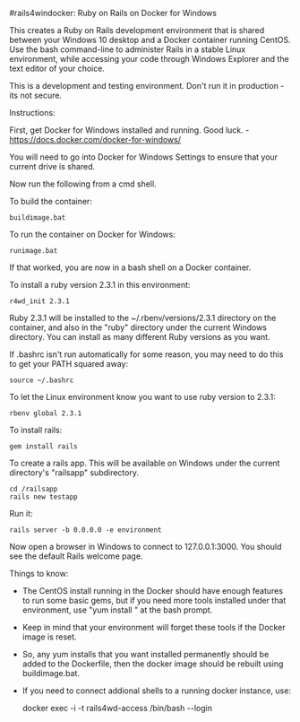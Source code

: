 #rails4windocker: Ruby on Rails on Docker for Windows

This creates a Ruby on Rails development environment that is shared between your Windows 10 desktop and a Docker container running CentOS. Use the bash command-line to administer Rails in a stable Linux environment, while accessing your code through Windows Explorer and the text editor of your choice.

This is a development and testing environment. Don't run it in production - its not secure.


Instructions:

First, get Docker for Windows installed and running. Good luck. - https://docs.docker.com/docker-for-windows/

You will need to go into Docker for Windows Settings to ensure that your current drive is shared.

Now run the following from a cmd shell.

  To build the container:

    buildimage.bat

  To run the container on Docker for Windows:

    runimage.bat

  If that worked, you are now in a bash shell on a Docker container.

  To install a ruby version 2.3.1 in this environment:

    r4wd_init 2.3.1

  Ruby 2.3.1 will be installed to the ~/.rbenv/versions/2.3.1 directory on the container, and also in the "ruby" directory under the current Windows directory. You can install as many different Ruby versions as you want.

  If .bashrc isn't run automatically for some reason, you may need to do this to get your PATH squared away:

    source ~/.bashrc

  To let the Linux environment know you want to use ruby version to 2.3.1:

    rbenv global 2.3.1

  To install rails:

    gem install rails

  To create a rails app. This will be available on Windows under the current directory's "railsapp" subdirectory.

    cd /railsapp
    rails new testapp

  Run it:

    rails server -b 0.0.0.0 -e environment

  Now open a browser in Windows to connect to 127.0.0.1:3000. You should see the default Rails welcome page.

Things to know:

* The CentOS install running in the Docker should have enough features to run some basic gems, but if you need more tools installed under that environment, use "yum install <tool>" at the bash prompt.
* Keep in mind that your environment will forget these tools if the Docker image is reset.
* So, any yum installs that you want installed permanently should be added to the Dockerfile, then the docker image should be rebuilt using buildimage.bat.
* If you need to connect addional shells to a running docker instance, use:

    docker exec -i -t rails4wd-access /bin/bash --login